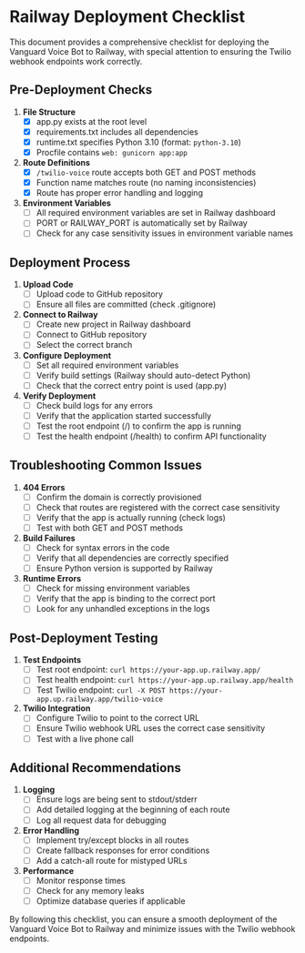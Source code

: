 # Railway Deployment Checklist

This document provides a comprehensive checklist for deploying the Vanguard Voice Bot to Railway, with special attention to ensuring the Twilio webhook endpoints work correctly.

## Pre-Deployment Checks

1. **File Structure**
   - [x] app.py exists at the root level
   - [x] requirements.txt includes all dependencies
   - [x] runtime.txt specifies Python 3.10 (format: `python-3.10`)
   - [x] Procfile contains `web: gunicorn app:app`

2. **Route Definitions**
   - [x] `/twilio-voice` route accepts both GET and POST methods
   - [x] Function name matches route (no naming inconsistencies)
   - [x] Route has proper error handling and logging

3. **Environment Variables**
   - [ ] All required environment variables are set in Railway dashboard
   - [ ] PORT or RAILWAY_PORT is automatically set by Railway
   - [ ] Check for any case sensitivity issues in environment variable names

## Deployment Process

1. **Upload Code**
   - [ ] Upload code to GitHub repository
   - [ ] Ensure all files are committed (check .gitignore)

2. **Connect to Railway**
   - [ ] Create new project in Railway dashboard
   - [ ] Connect to GitHub repository
   - [ ] Select the correct branch

3. **Configure Deployment**
   - [ ] Set all required environment variables
   - [ ] Verify build settings (Railway should auto-detect Python)
   - [ ] Check that the correct entry point is used (app.py)

4. **Verify Deployment**
   - [ ] Check build logs for any errors
   - [ ] Verify that the application started successfully
   - [ ] Test the root endpoint (/) to confirm the app is running
   - [ ] Test the health endpoint (/health) to confirm API functionality

## Troubleshooting Common Issues

1. **404 Errors**
   - [ ] Confirm the domain is correctly provisioned
   - [ ] Check that routes are registered with the correct case sensitivity
   - [ ] Verify that the app is actually running (check logs)
   - [ ] Test with both GET and POST methods

2. **Build Failures**
   - [ ] Check for syntax errors in the code
   - [ ] Verify that all dependencies are correctly specified
   - [ ] Ensure Python version is supported by Railway

3. **Runtime Errors**
   - [ ] Check for missing environment variables
   - [ ] Verify that the app is binding to the correct port
   - [ ] Look for any unhandled exceptions in the logs

## Post-Deployment Testing

1. **Test Endpoints**
   - [ ] Test root endpoint: `curl https://your-app.up.railway.app/`
   - [ ] Test health endpoint: `curl https://your-app.up.railway.app/health`
   - [ ] Test Twilio endpoint: `curl -X POST https://your-app.up.railway.app/twilio-voice`

2. **Twilio Integration**
   - [ ] Configure Twilio to point to the correct URL
   - [ ] Ensure Twilio webhook URL uses the correct case sensitivity
   - [ ] Test with a live phone call

## Additional Recommendations

1. **Logging**
   - [ ] Ensure logs are being sent to stdout/stderr
   - [ ] Add detailed logging at the beginning of each route
   - [ ] Log all request data for debugging

2. **Error Handling**
   - [ ] Implement try/except blocks in all routes
   - [ ] Create fallback responses for error conditions
   - [ ] Add a catch-all route for mistyped URLs

3. **Performance**
   - [ ] Monitor response times
   - [ ] Check for any memory leaks
   - [ ] Optimize database queries if applicable

By following this checklist, you can ensure a smooth deployment of the Vanguard Voice Bot to Railway and minimize issues with the Twilio webhook endpoints.

